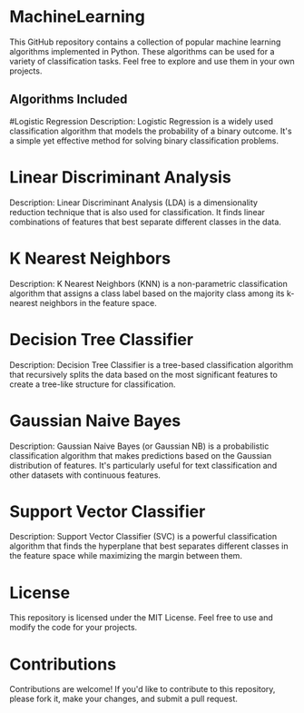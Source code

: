 # MachineLearning

This GitHub repository contains a collection of popular machine learning algorithms implemented in Python. These algorithms can be used for a variety of classification tasks. Feel free to explore and use them in your own projects.

## Algorithms Included

#Logistic Regression
Description: Logistic Regression is a widely used classification algorithm that models the probability of a binary outcome. It's a simple yet effective method for solving binary classification problems.

# Linear Discriminant Analysis
Description: Linear Discriminant Analysis (LDA) is a dimensionality reduction technique that is also used for classification. It finds linear combinations of features that best separate different classes in the data.

# K Nearest Neighbors
Description: K Nearest Neighbors (KNN) is a non-parametric classification algorithm that assigns a class label based on the majority class among its k-nearest neighbors in the feature space.

# Decision Tree Classifier
Description: Decision Tree Classifier is a tree-based classification algorithm that recursively splits the data based on the most significant features to create a tree-like structure for classification.

# Gaussian Naive Bayes
Description: Gaussian Naive Bayes (or Gaussian NB) is a probabilistic classification algorithm that makes predictions based on the Gaussian distribution of features. It's particularly useful for text classification and other datasets with continuous features.

# Support Vector Classifier
Description: Support Vector Classifier (SVC) is a powerful classification algorithm that finds the hyperplane that best separates different classes in the feature space while maximizing the margin between them.

# License
This repository is licensed under the MIT License. Feel free to use and modify the code for your projects.

# Contributions
Contributions are welcome! If you'd like to contribute to this repository, please fork it, make your changes, and submit a pull request.
